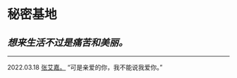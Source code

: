 # 秘密基地

## _**想来生活不过是痛苦和美丽。**_


______________________________________________________________________________________________
2022.03.18
[张艾嘉。](https://mp.weixin.qq.com/s/txdhRhl1CDYa5k8nyigJQA) “可是亲爱的你，我不能说我爱你。”



